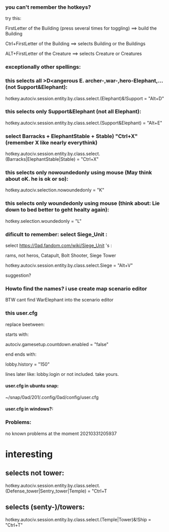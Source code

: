 ### you can't remember the hotkeys?
try this:

FirstLetter of the Building (press several times for toggling)
 ==> build the Building

Ctrl+FirstLetter of the Building
 ==> selects Building or the Buildings

ALT+FirstLetter of the Creature
 ==> selects Creature or Creatures

### exceptionally other spellings:

### this selects all >D<angerous E. archer-,war-,hero-Elephant,... (not Support&Elephant):
hotkey.autociv.session.entity.by.class.select.(Elephant)&!Support = "Alt+D"

### this selects only Support&Elephant (not all Elephant):
hotkey.autociv.session.entity.by.class.select.(Support&Elephant) = "Alt+E"

### select Barracks + ElephantStable + Stable) "Ctrl+X" (remember X like nearly everythink)
hotkey.autociv.session.entity.by.class.select.(Barracks|ElephantStable|Stable) = "Ctrl+X"

### this selects only nowoundedonly using mouse (May think about oK. he is ok or so):
hotkey.autociv.selection.nowoundedonly = "K"

### this selects only woundedonly using mouse (think about: Lie down to bed better to geht healty again):
hotkey.selection.woundedonly = "L"

### dificult to remember: select Siege_Unit :

select https://0ad.fandom.com/wiki/Siege_Unit 's :

rams, not heros, Catapult, Bolt Shooter, Siege Tower

hotkey.autociv.session.entity.by.class.select.Siege = "Alt+V"

suggestion?

### Howto find the names? i use create map scenario editor

BTW cant find WarElephant into the scenario editor



### this user.cfg

replace beetween:

starts with:

 autociv.gamesetup.countdown.enabled = "false"

end ends with:

lobby.history = "150"

lines later like: lobby.login
or not included. take yours.


#### user.cfg in ubuntu snap:

~/snap/0ad/201/.config/0ad/config/user.cfg

#### user.cfg in windows?:


### Problems:

no known problems at the moment 20210331205937

# interesting

## selects not tower:
hotkey.autociv.session.entity.by.class.select.(Defense_tower|Sentry_tower|Temple) = "Ctrl+T
## selects (senty-)/towers:
hotkey.autociv.session.entity.by.class.select.(Temple|Tower)&!Ship = "Ctrl+T"



